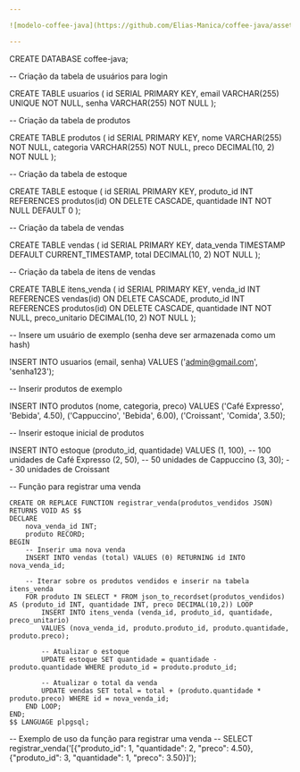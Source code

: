 ```yaml
---

![modelo-coffee-java](https://github.com/Elias-Manica/coffee-java/assets/103606213/20afab06-c7c1-43e5-a390-d173a4908daa)

---
```


CREATE DATABASE coffee-java;

-- Criação da tabela de usuários para login

CREATE TABLE usuarios (
    id SERIAL PRIMARY KEY,
    email VARCHAR(255) UNIQUE NOT NULL,
    senha VARCHAR(255) NOT NULL
);

-- Criação da tabela de produtos

CREATE TABLE produtos (
    id SERIAL PRIMARY KEY,
    nome VARCHAR(255) NOT NULL,
    categoria VARCHAR(255) NOT NULL,
    preco DECIMAL(10, 2) NOT NULL
);

-- Criação da tabela de estoque

CREATE TABLE estoque (
    id SERIAL PRIMARY KEY,
    produto_id INT REFERENCES produtos(id) ON DELETE CASCADE,
    quantidade INT NOT NULL DEFAULT 0
);

-- Criação da tabela de vendas

CREATE TABLE vendas (
    id SERIAL PRIMARY KEY,
    data_venda TIMESTAMP DEFAULT CURRENT_TIMESTAMP,
    total DECIMAL(10, 2) NOT NULL
);

-- Criação da tabela de itens de vendas

CREATE TABLE itens_venda (
    id SERIAL PRIMARY KEY,
    venda_id INT REFERENCES vendas(id) ON DELETE CASCADE,
    produto_id INT REFERENCES produtos(id) ON DELETE CASCADE,
    quantidade INT NOT NULL,
    preco_unitario DECIMAL(10, 2) NOT NULL
);

-- Insere um usuário de exemplo (senha deve ser armazenada como um hash)

INSERT INTO usuarios (email, senha) VALUES ('admin@gmail.com', 'senha123');

-- Inserir produtos de exemplo

INSERT INTO produtos (nome, categoria, preco) VALUES 
('Café Expresso', 'Bebida', 4.50),
('Cappuccino', 'Bebida', 6.00),
('Croissant', 'Comida', 3.50);

-- Inserir estoque inicial de produtos

INSERT INTO estoque (produto_id, quantidade) VALUES 
(1, 100), -- 100 unidades de Café Expresso
(2, 50),  -- 50 unidades de Cappuccino
(3, 30);  -- 30 unidades de Croissant

-- Função para registrar uma venda

```
CREATE OR REPLACE FUNCTION registrar_venda(produtos_vendidos JSON) RETURNS VOID AS $$
DECLARE
    nova_venda_id INT;
    produto RECORD;
BEGIN
    -- Inserir uma nova venda
    INSERT INTO vendas (total) VALUES (0) RETURNING id INTO nova_venda_id;

    -- Iterar sobre os produtos vendidos e inserir na tabela itens_venda
    FOR produto IN SELECT * FROM json_to_recordset(produtos_vendidos) AS (produto_id INT, quantidade INT, preco DECIMAL(10,2)) LOOP
        INSERT INTO itens_venda (venda_id, produto_id, quantidade, preco_unitario) 
        VALUES (nova_venda_id, produto.produto_id, produto.quantidade, produto.preco);

        -- Atualizar o estoque
        UPDATE estoque SET quantidade = quantidade - produto.quantidade WHERE produto_id = produto.produto_id;

        -- Atualizar o total da venda
        UPDATE vendas SET total = total + (produto.quantidade * produto.preco) WHERE id = nova_venda_id;
    END LOOP;
END;
$$ LANGUAGE plpgsql;
```

-- Exemplo de uso da função para registrar uma venda
-- SELECT registrar_venda('[{"produto_id": 1, "quantidade": 2, "preco": 4.50}, {"produto_id": 3, "quantidade": 1, "preco": 3.50}]');
